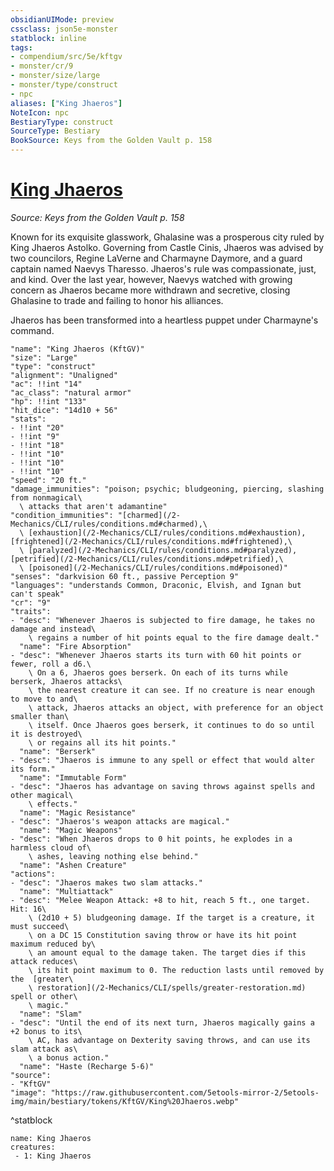 ```yaml
---
obsidianUIMode: preview
cssclass: json5e-monster
statblock: inline
tags:
- compendium/src/5e/kftgv
- monster/cr/9
- monster/size/large
- monster/type/construct
- npc
aliases: ["King Jhaeros"]
NoteIcon: npc
BestiaryType: construct
SourceType: Bestiary
BookSource: Keys from the Golden Vault p. 158
---
```

# [King Jhaeros](2-Mechanics/CLI/bestiary/npc/king-jhaeros-kftgv.md)
*Source: Keys from the Golden Vault p. 158*  

Known for its exquisite glasswork, Ghalasine was a prosperous city ruled by King Jhaeros Astolko. Governing from Castle Cinis, Jhaeros was advised by two councilors, Regine LaVerne and Charmayne Daymore, and a guard captain named Naevys Tharesso. Jhaeros's rule was compassionate, just, and kind. Over the last year, however, Naevys watched with growing concern as Jhaeros became more withdrawn and secretive, closing Ghalasine to trade and failing to honor his alliances.

Jhaeros has been transformed into a heartless puppet under Charmayne's command.

```statblock
"name": "King Jhaeros (KftGV)"
"size": "Large"
"type": "construct"
"alignment": "Unaligned"
"ac": !!int "14"
"ac_class": "natural armor"
"hp": !!int "133"
"hit_dice": "14d10 + 56"
"stats":
- !!int "20"
- !!int "9"
- !!int "18"
- !!int "10"
- !!int "10"
- !!int "10"
"speed": "20 ft."
"damage_immunities": "poison; psychic; bludgeoning, piercing, slashing from nonmagical\
  \ attacks that aren't adamantine"
"condition_immunities": "[charmed](/2-Mechanics/CLI/rules/conditions.md#charmed),\
  \ [exhaustion](/2-Mechanics/CLI/rules/conditions.md#exhaustion), [frightened](/2-Mechanics/CLI/rules/conditions.md#frightened),\
  \ [paralyzed](/2-Mechanics/CLI/rules/conditions.md#paralyzed), [petrified](/2-Mechanics/CLI/rules/conditions.md#petrified),\
  \ [poisoned](/2-Mechanics/CLI/rules/conditions.md#poisoned)"
"senses": "darkvision 60 ft., passive Perception 9"
"languages": "understands Common, Draconic, Elvish, and Ignan but can't speak"
"cr": "9"
"traits":
- "desc": "Whenever Jhaeros is subjected to fire damage, he takes no damage and instead\
    \ regains a number of hit points equal to the fire damage dealt."
  "name": "Fire Absorption"
- "desc": "Whenever Jhaeros starts its turn with 60 hit points or fewer, roll a d6.\
    \ On a 6, Jhaeros goes berserk. On each of its turns while berserk, Jhaeros attacks\
    \ the nearest creature it can see. If no creature is near enough to move to and\
    \ attack, Jhaeros attacks an object, with preference for an object smaller than\
    \ itself. Once Jhaeros goes berserk, it continues to do so until it is destroyed\
    \ or regains all its hit points."
  "name": "Berserk"
- "desc": "Jhaeros is immune to any spell or effect that would alter its form."
  "name": "Immutable Form"
- "desc": "Jhaeros has advantage on saving throws against spells and other magical\
    \ effects."
  "name": "Magic Resistance"
- "desc": "Jhaeros's weapon attacks are magical."
  "name": "Magic Weapons"
- "desc": "When Jhaeros drops to 0 hit points, he explodes in a harmless cloud of\
    \ ashes, leaving nothing else behind."
  "name": "Ashen Creature"
"actions":
- "desc": "Jhaeros makes two slam attacks."
  "name": "Multiattack"
- "desc": "Melee Weapon Attack: +8 to hit, reach 5 ft., one target. Hit: 16\
    \ (2d10 + 5) bludgeoning damage. If the target is a creature, it must succeed\
    \ on a DC 15 Constitution saving throw or have its hit point maximum reduced by\
    \ an amount equal to the damage taken. The target dies if this attack reduces\
    \ its hit point maximum to 0. The reduction lasts until removed by the  [greater\
    \ restoration](/2-Mechanics/CLI/spells/greater-restoration.md) spell or other\
    \ magic."
  "name": "Slam"
- "desc": "Until the end of its next turn, Jhaeros magically gains a +2 bonus to its\
    \ AC, has advantage on Dexterity saving throws, and can use its slam attack as\
    \ a bonus action."
  "name": "Haste (Recharge 5-6)"
"source":
- "KftGV"
"image": "https://raw.githubusercontent.com/5etools-mirror-2/5etools-img/main/bestiary/tokens/KftGV/King%20Jhaeros.webp"
```
^statblock

```encounter-table
name: King Jhaeros
creatures:
 - 1: King Jhaeros
```